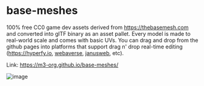 # base-meshes

100% free CC0 game dev assets derived from https://thebasemesh.com and converted into glTF binary as an asset pallet. Every model is made to real-world scale and comes with basic UVs. You can drag and drop from the github pages into platforms that support drag n' drop real-time editing (https://hyperfy.io, [webaverse](https://github.com/webaverse-studios), [janusweb](https://github.com/jbaicoianu/janusweb), etc).

Link: https://m3-org.github.io/base-meshes/

![image](https://user-images.githubusercontent.com/32600939/233737833-49e9aa5f-4471-4fa3-8d77-2c1a80710fa8.png)
